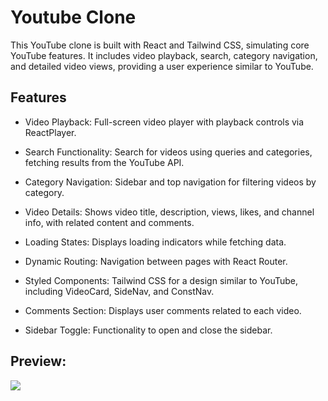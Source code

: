 <h1>Youtube Clone</h1>

<p>This YouTube clone is built with React and Tailwind CSS, simulating core YouTube features. It includes video playback, search, category navigation, and detailed video views, providing a user experience similar to YouTube.</p>

<h2>Features</h2>

<list>

- Video Playback: Full-screen video player with playback controls via ReactPlayer.

- Search Functionality: Search for videos using queries and categories, fetching results from the YouTube API.

- Category Navigation: Sidebar and top navigation for filtering videos by category.

- Video Details: Shows video title, description, views, likes, and channel info, with related content and comments.

- Loading States: Displays loading indicators while fetching data.

- Dynamic Routing: Navigation between pages with React Router.

- Styled Components: Tailwind CSS for a design similar to YouTube, including VideoCard, SideNav, and ConstNav.

- Comments Section: Displays user comments related to each video.

- Sidebar Toggle: Functionality to open and close the sidebar.

</list>

<h2>Preview:</h2>

![](image.gif)
